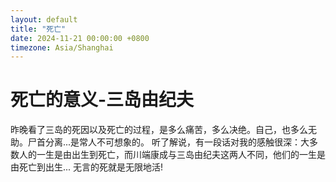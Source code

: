 ```yaml
---
layout: default
title: "死亡"
date: 2024-11-21 00:00:00 +0800
timezone: Asia/Shanghai
---
```


# 死亡的意义-三岛由纪夫

昨晚看了三岛的死因以及死亡的过程，是多么痛苦，多么决绝。自己，也多么无助。尸首分离...是常人不可想象的。
听了解说，有一段话对我的感触很深：大多数人的一生是由出生到死亡，而川端康成与三岛由纪夫这两人不同，他们的一生是由死亡到出生...
无言的死就是无限地活!
